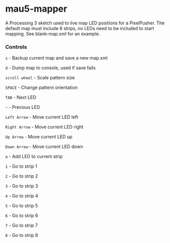 # mau5-mapper

A Processing 3 sketch used to live map LED positions for a PixelPusher. The default map must include 8 strips, no LEDs need to be included to start mapping. See blank-map.xml for an example.

### Controls
`s` - Backup current map and save a new map.xml

`d` - Dump map to console, used if save fails

`scroll wheel` - Scale pattern size

`SPACE` - Change pattern orientation

`TAB` - Next LED

`~` - Previous LED

`Left Arrow` - Move current LED left

`Right Arrow` - Move current LED right

`Up Arrow` - Move current LED up

`Down Arrow` - Move current LED down

`a` - Add LED to current strip

`1` - Go to strip 1

`2` - Go to strip 2

`3` - Go to strip 3

`4` - Go to strip 4

`5` - Go to strip 5

`6` - Go to strip 6

`7` - Go to strip 7

`8` - Go to strip 8

